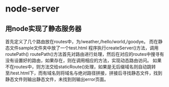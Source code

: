 # node-server
## 用node实现了静态服务器
首先定义了几个路由放在routes中，为/weather,/hello/world,/goodye。
而在静态文件sample文件夹中放了一个test.html
程序执行createServer()方法，调用routePath()
routePath()方法首先对路由进行处理，然后在对应的routes中搜寻有没有设置好的路由，如果存在，则在调用相应的方法，实现动态路由访问。
如果不在routes中，则方法交给staticRoute()处理，如果是无后缀域名则自动跳转至/test.html下，而有域名则将域名与绝对路径拼接，拼接后寻找静态文件，找到静态文件则输出静态文件，未找到则输出error页面。